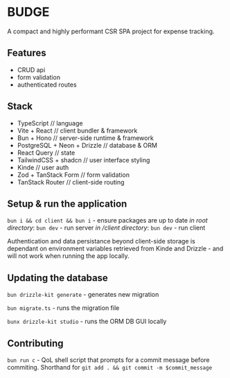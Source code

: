 # BUDGE

A compact and highly performant CSR SPA project for expense tracking.

## Features

-   CRUD api
-   form validation
-   authenticated routes

## Stack

-   TypeScript // language
-   Vite + React // client bundler & framework
-   Bun + Hono // server-side runtime & framework
-   PostgreSQL + Neon + Drizzle // database & ORM
-   React Query // state
-   TailwindCSS + shadcn // user interface styling
-   Kinde // user auth
-   Zod + TanStack Form // form validation
-   TanStack Router // client-side routing

## Setup & run the application

`bun i && cd client && bun i` - ensure packages are up to date
_in root directory_: `bun dev` - run server
_in /client directory_: `bun dev` - run client

Authentication and data persistance beyond client-side storage is dependant on environment variables retrieved from Kinde and Drizzle - and will not work when running the app locally.

## Updating the database

`bun drizzle-kit generate` - generates new migration

`bun migrate.ts` - runs the migration file

`bunx drizzle-kit studio` - runs the ORM DB GUI locally

## Contributing

`bun run c` - QoL shell script that prompts for a commit message before commiting.
Shorthand for `git add . && git commit -m $commit_message`
